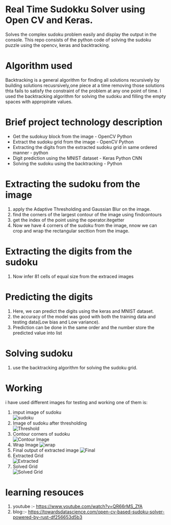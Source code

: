 # Real Time Sudokku Solver using Open CV and Keras.
Solves the complex sudoku problem easily and display the output in the console. This repo consists of the python code of solving the sudoku puzzle using the opencv, keras and backtracking.
# Algorithm used
Backtracking is a general algorithm for finding all solutions recursively by building solutions recusrsively,one piece at a time removing those solutions thta fails to satisfy the 
constraint of the problem at any one point of time.
I used the backtracking algorithm for solving the sudoku and filling the empty spaces with appropirate values.
# Brief project technology description
- Get the sudokuy block from the image - OpenCV Python
- Extract the sudoku grid from the image - OpenCV Python
- Extracting the digits from the extracted sudoku grid in same ordered manner - python
- Digit prediction using the MNIST dataset - Keras Python CNN
- Solving the sudoku using the backtracking - Python
 
# Extracting the sudoku from the image
1. apply the Adaptive Thresholding and Gaussian Blur on the image.
2. find the corners of the largest contour of the image using findcontours
3. get the index of the point using the operator.itegetter
4. Now we have 4 corners of the sudoku from the image, nnow we can crop and wrap the rectangular secttion from the image.
# Extracting the digits from the sudoku
1. Now infer 81 cells of equal size from the extraced images
# Predicting the digits
1. Here, we can predict the digits using the keras and MNIST dataset.
2. the accuracy of the model was good with both the training data and testing data(Low bias and Low variance).
3. Prediction can be done in the same order and the number store the predicted value into list
# Solving sudoku
1. use the backtracking algorithm for solving the sudoku grid.
# Working
i have used different images for testing and working one of them is:</br>
1. imput image of sudoku</br>
![sudoku](https://github.com/sahilsandhu/Sudoku-Solver-using-Open-Cv/blob/master/sudoku.jpg)</br>
2. Image of sudoku after thresholding</br>
![Threshold](https://github.com/sahilsandhu/Sudoku-Solver-using-Open-Cv/blob/master/threshold.jpg)</br>
3. Contour corners of sudoku</br>
![Contour Image](https://github.com/sahilsandhu/Sudoku-Solver-using-Open-Cv/blob/master/contour.jpg)</br>
4. Wrap Image
![wrap](https://github.com/sahilsandhu/Sudoku-Solver-using-Open-Cv/blob/master/warp.jpg)</br>
5. Final output of extracted image
![Final](https://github.com/sahilsandhu/Sudoku-Solver-using-Open-Cv/blob/master/final.jpg)</br>
6. Extracted Grid</br>
![Extracted](https://github.com/sahilsandhu/Sudoku-Solver-using-Open-Cv/blob/master/extracted_grid.png)
7. Solved Grid</br>
![Solved Grid](https://github.com/sahilsandhu/Sudoku-Solver-using-Open-Cv/blob/master/solved_grid.png)</br>

 
# learning resouces
1. youtube :- https://www.youtube.com/watch?v=QR66rMS_ZfA
2. blog::- https://towardsdatascience.com/open-cv-based-sudoku-solver-powered-by-rust-df256653d5b3
